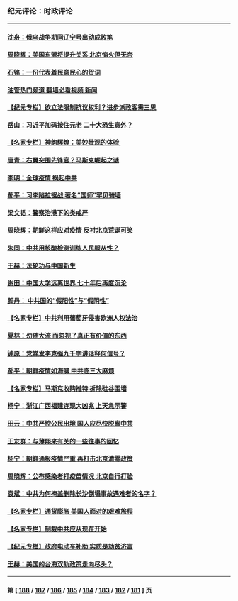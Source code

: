 ### 纪元评论：时政评论
---
#### [沈舟：俄乌战争期间辽宁号出动成败笔](../../pages/nsc1025/n13737879.md?05170330) 
#### [周晓辉：美国东盟将提升关系 北京恼火但无奈](../../pages/nsc1025/n13738650.md?05170330) 
#### [石铭：一份代表着民意民心的贺词](../../pages/nsc1025/n13738655.md?05170330) 
#### [油管热门频道 翻墙必看视频 新闻](ok?05170330)
#### [【纪元专栏】欲立法限制抗议权利？进步派政客需三思](../../pages/nsc1025/n13738599.md?05170330) 
#### [岳山：习近平加码按住元老 二十大恐生意外？](../../pages/nsc1025/n13738445.md?05170330) 
#### [【名家专栏】神韵辉煌：美妙壮观的体验 ](../../pages/nsc1025/n13738518.md?05170330) 
#### [唐青：右翼突围先锋官？马斯克崛起之谜](../../pages/nsc1025/n13738230.md?05170330) 
#### [李明：全球疫情 祸起中共](../../pages/nsc1025/n13737987.md?05170330) 
#### [郝平：习李陷拉锯战 著名“国师”罕见骑墙](../../pages/nsc1025/n13737977.md?05170330) 
#### [梁文韬：警察治港下的类戒严](../../pages/nsc1025/n13737969.md?05170330) 
#### [周晓辉：朝鲜这样应对疫情 反衬北京荒诞可笑](../../pages/nsc1025/n13737864.md?05170330) 
#### [朱同：中共用核酸检测训练人民服从性？](../../pages/nsc1025/n13737928.md?05170330) 
#### [王赫：法轮功与中国新生](../../pages/nsc1025/n13737860.md?05170330) 
#### [谢田：中国大学远离世界 七十年后再度沉沦](../../pages/nsc1025/n13737630.md?05170330) 
#### [颜丹： 中共国的“假阳性”与“假阴性”](../../pages/nsc1025/n13737853.md?05170330) 
#### [【名家专栏】中共利用葡萄牙侵害欧洲人权法治](../../pages/nsc1025/n13737731.md?05170330) 
#### [夏林：勿随大流 而忽视了真正有价值的东西](../../pages/nsc1025/n13734770.md?05170330) 
#### [钟原：党媒发李克强九千字讲话释何信号？](../../pages/nsc1025/n13737062.md?05170330) 
#### [郝平：朝鲜疫情如海啸 中共临三大麻烦](../../pages/nsc1025/n13737052.md?05170330) 
#### [【名家专栏】马斯克收购推特 拆除硅谷围墙](../../pages/nsc1025/n13736732.md?05170330) 
#### [杨宁：浙江广西福建连现大凶兆 上天急示警](../../pages/nsc1025/n13736894.md?05170330) 
#### [田云：中共严控公民出境 国人应尽快脱离中共](../../pages/nsc1025/n13736314.md?05170330) 
#### [王友群：与薄熙来有关的一些往事的回忆](../../pages/nsc1025/n13735160.md?05170330) 
#### [杨宁：朝鲜通报疫情严重 再打击北京清零政策](../../pages/nsc1025/n13735992.md?05170330) 
#### [周晓辉：公布感染者打疫苗情况 北京自行打脸](../../pages/nsc1025/n13736155.md?05170330) 
#### [袁斌：中共为何掩盖删除长沙倒塌事故遇难者的名字？](../../pages/nsc1025/n13735204.md?05170330) 
#### [【名家专栏】通货膨胀 美国人面对的艰难旅程](../../pages/nsc1025/n13734990.md?05170330) 
#### [【名家专栏】制裁中共应从现在开始](../../pages/nsc1025/n13733855.md?05170330) 
#### [【纪元专栏】政府电动车补助 实质是劫贫济富](../../pages/nsc1025/n13734761.md?05170330) 
#### [王赫：美国的台海双轨政策走向尽头？](../../pages/nsc1025/n13733983.md?05170330) 

---
#### 第 [ [188](./188.md?05170330) / [187](./187.md?05170330) / [186](./186.md?05170330) / [185](./185.md?05170330) / [184](./184.md?05170330) / [183](./183.md?05170330) / [182](./182.md?05170330) / [181](./181.md?05170330) ] 页
